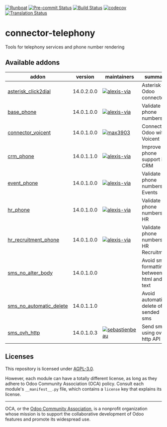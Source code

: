 
[![Runboat](https://img.shields.io/badge/runboat-Try%20me-875A7B.png)](https://runboat.odoo-community.org/builds?repo=OCA/connector-telephony&target_branch=14.0)
[![Pre-commit Status](https://github.com/OCA/connector-telephony/actions/workflows/pre-commit.yml/badge.svg?branch=14.0)](https://github.com/OCA/connector-telephony/actions/workflows/pre-commit.yml?query=branch%3A14.0)
[![Build Status](https://github.com/OCA/connector-telephony/actions/workflows/test.yml/badge.svg?branch=14.0)](https://github.com/OCA/connector-telephony/actions/workflows/test.yml?query=branch%3A14.0)
[![codecov](https://codecov.io/gh/OCA/connector-telephony/branch/14.0/graph/badge.svg)](https://codecov.io/gh/OCA/connector-telephony)
[![Translation Status](https://translation.odoo-community.org/widgets/connector-telephony-14-0/-/svg-badge.svg)](https://translation.odoo-community.org/engage/connector-telephony-14-0/?utm_source=widget)

<!-- /!\ do not modify above this line -->

# connector-telephony

Tools for telephony services and phone number rendering

<!-- /!\ do not modify below this line -->

<!-- prettier-ignore-start -->

[//]: # (addons)

Available addons
----------------
addon | version | maintainers | summary
--- | --- | --- | ---
[asterisk_click2dial](asterisk_click2dial/) | 14.0.2.0.0 | [![alexis-via](https://github.com/alexis-via.png?size=30px)](https://github.com/alexis-via) | Asterisk-Odoo connector
[base_phone](base_phone/) | 14.0.1.0.0 | [![alexis-via](https://github.com/alexis-via.png?size=30px)](https://github.com/alexis-via) | Validate phone numbers
[connector_voicent](connector_voicent/) | 14.0.1.0.0 | [![max3903](https://github.com/max3903.png?size=30px)](https://github.com/max3903) | Connect Odoo with Voicent
[crm_phone](crm_phone/) | 14.0.1.1.0 | [![alexis-via](https://github.com/alexis-via.png?size=30px)](https://github.com/alexis-via) | Improve phone support in CRM
[event_phone](event_phone/) | 14.0.1.0.0 | [![alexis-via](https://github.com/alexis-via.png?size=30px)](https://github.com/alexis-via) | Validate phone numbers in Events
[hr_phone](hr_phone/) | 14.0.1.0.0 | [![alexis-via](https://github.com/alexis-via.png?size=30px)](https://github.com/alexis-via) | Validate phone numbers in HR
[hr_recruitment_phone](hr_recruitment_phone/) | 14.0.1.0.0 | [![alexis-via](https://github.com/alexis-via.png?size=30px)](https://github.com/alexis-via) | Validate phone numbers in HR Recruitment
[sms_no_alter_body](sms_no_alter_body/) | 14.0.1.0.0 |  | Avoid sms formatting between html and text
[sms_no_automatic_delete](sms_no_automatic_delete/) | 14.0.1.1.0 |  | Avoid automatic delete of sended sms
[sms_ovh_http](sms_ovh_http/) | 14.0.1.0.3 | [![sebastienbeau](https://github.com/sebastienbeau.png?size=30px)](https://github.com/sebastienbeau) | Send sms using ovh http API

[//]: # (end addons)

<!-- prettier-ignore-end -->

## Licenses

This repository is licensed under [AGPL-3.0](LICENSE).

However, each module can have a totally different license, as long as they adhere to Odoo Community Association (OCA)
policy. Consult each module's `__manifest__.py` file, which contains a `license` key
that explains its license.

----
OCA, or the [Odoo Community Association](http://odoo-community.org/), is a nonprofit
organization whose mission is to support the collaborative development of Odoo features
and promote its widespread use.
